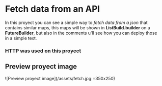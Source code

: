 # Fetch data from an API

In this proyect you can see a simple way to *fetch data from a json* that contains similar maps, this maps will be shown in **ListBuild.builder** on a **FutureBuilder**, but also  in the comments u'll see how you can deploy those in a simple text.
### HTTP was used on this proyect
## Preview proyect image 

![Preview proyect image](/assets/fetch.jpg =350x250)


